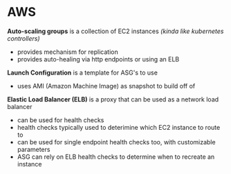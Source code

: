 # AWS
**Auto-scaling groups** is a collection of EC2 instances *(kinda like kubernetes controllers)*
- provides mechanism for replication
- provides auto-healing via http endpoints or using an ELB

**Launch Configuration** is a template for ASG's to use 
- uses AMI (Amazon Machine Image) as snapshot to build off of

**Elastic Load Balancer (ELB)** is a proxy that can be used as a network load balancer
- can be used for health checks 
- health checks typically used to deterimine which EC2 instance to route to
- can be used for single endpoint health checks too, with customizable parameters 
- ASG can rely on ELB health checks to determine when to recreate an instance
